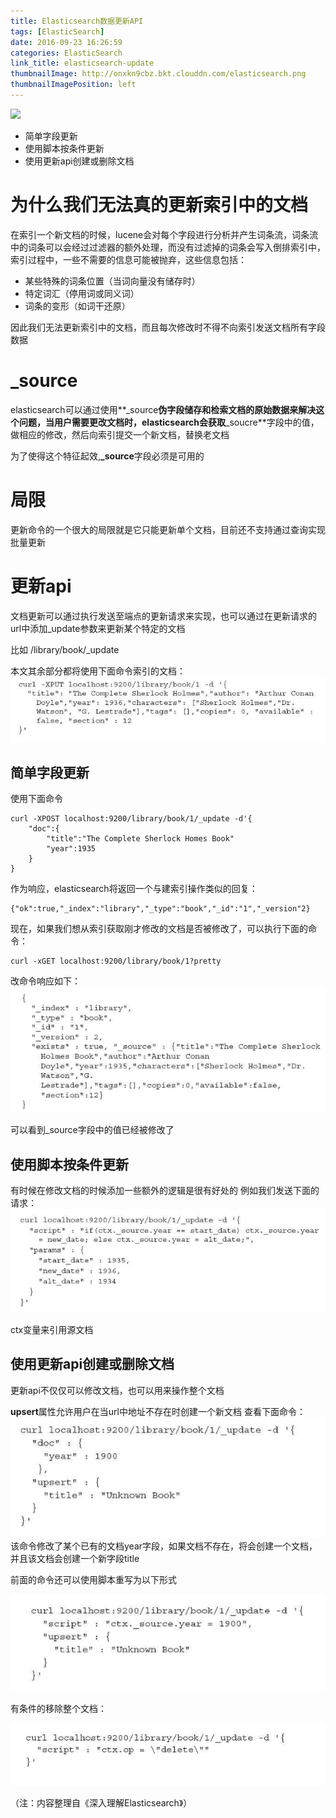 ```yaml
---
title: Elasticsearch数据更新API
tags: [ElasticSearch]
date: 2016-09-23 16:26:59
categories: ElasticSearch
link_title: elasticsearch-update
thumbnailImage: http://onxkn9cbz.bkt.clouddn.com/elasticsearch.png
thumbnailImagePosition: left
---
```

<!-- toc -->
<!-- more -->
![](http://onxkn9cbz.bkt.clouddn.com/elasticsearch.png)
> 
- 简单字段更新
- 使用脚本按条件更新
- 使用更新api创建或删除文档

# 为什么我们无法真的更新索引中的文档
在索引一个新文档的时候，lucene会对每个字段进行分析并产生词条流，词条流中的词条可以会经过过滤器的额外处理，而没有过滤掉的词条会写入倒排索引中，索引过程中，一些不需要的信息可能被抛弃，这些信息包括：
- 某些特殊的词条位置（当词向量没有储存时）
- 特定词汇（停用词或同义词）
- 词条的变形（如词干还原）

因此我们无法更新索引中的文档，而且每次修改时不得不向索引发送文档所有字段数据

# _source
elasticsearch可以通过使用**_source**伪字段储存和检索文档的原始数据来解决这个问题，当用户需要更改文档时，elasticsearch会获取**_soucre**字段中的值，做相应的修改，然后向索引提交一个新文档，替换老文档

为了使得这个特征起效,**_source**字段必须是可用的

# 局限
更新命令的一个很大的局限就是它只能更新单个文档，目前还不支持通过查询实现批量更新

# 更新api
文档更新可以通过执行发送至端点的更新请求来实现，也可以通过在更新请求的url中添加_update参数来更新某个特定的文档

比如 /library/book/_update

本文其余部分都将使用下面命令索引的文档：
![](elasticsearch-update/01.png)

## 简单字段更新
使用下面命令

    curl -XPOST localhost:9200/library/book/1/_update -d'{
        "doc":{
            "title":"The Complete Sherlock Homes Book"
            "year":1935
        }
    }
    
作为响应，elasticsearch将返回一个与建索引操作类似的回复：

    {"ok":true,"_index":"library","_type":"book","_id":"1","_version"2}
    
现在，如果我们想从索引获取刚才修改的文档是否被修改了，可以执行下面的命令：

    curl -xGET localhost:9200/library/book/1?pretty
    
改命令响应如下：
![](elasticsearch-update/02.png)

可以看到_source字段中的值已经被修改了

## 使用脚本按条件更新
有时候在修改文档的时候添加一些额外的逻辑是很有好处的
例如我们发送下面的请求：
![](elasticsearch-update/03.png)

ctx变量来引用源文档

## 使用更新api创建或删除文档
更新api不仅仅可以修改文档，也可以用来操作整个文档

**upsert**属性允许用户在当url中地址不存在时创建一个新文档
查看下面命令：
![](elasticsearch-update/04.png)
该命令修改了某个已有的文档year字段，如果文档不存在，将会创建一个文档，并且该文档会创建一个新字段title

前面的命令还可以使用脚本重写为以下形式

![](elasticsearch-update/05.png)

有条件的移除整个文档：

![](elasticsearch-update/06.png)

（注：内容整理自《深入理解Elasticsearch》）
